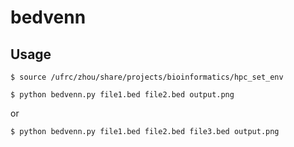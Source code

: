 # bedvenn

## Usage

    $ source /ufrc/zhou/share/projects/bioinformatics/hpc_set_env
    
    $ python bedvenn.py file1.bed file2.bed output.png

or

    $ python bedvenn.py file1.bed file2.bed file3.bed output.png

